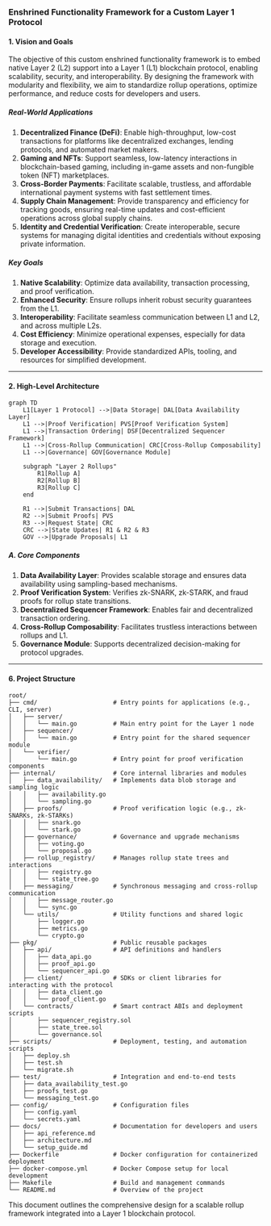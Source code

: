 
### Enshrined Functionality Framework for a Custom Layer 1 Protocol

#### **1. Vision and Goals**

The objective of this custom enshrined functionality framework is to embed native Layer 2 (L2) support into a Layer 1 (L1) blockchain protocol, enabling scalability, security, and interoperability. By designing the framework with modularity and flexibility, we aim to standardize rollup operations, optimize performance, and reduce costs for developers and users.

##### **Real-World Applications**

1. **Decentralized Finance (DeFi)**: Enable high-throughput, low-cost transactions for platforms like decentralized exchanges, lending protocols, and automated market makers.
2. **Gaming and NFTs**: Support seamless, low-latency interactions in blockchain-based gaming, including in-game assets and non-fungible token (NFT) marketplaces.
3. **Cross-Border Payments**: Facilitate scalable, trustless, and affordable international payment systems with fast settlement times.
4. **Supply Chain Management**: Provide transparency and efficiency for tracking goods, ensuring real-time updates and cost-efficient operations across global supply chains.
5. **Identity and Credential Verification**: Create interoperable, secure systems for managing digital identities and credentials without exposing private information.

##### **Key Goals**

1. **Native Scalability**: Optimize data availability, transaction processing, and proof verification.
2. **Enhanced Security**: Ensure rollups inherit robust security guarantees from the L1.
3. **Interoperability**: Facilitate seamless communication between L1 and L2, and across multiple L2s.
4. **Cost Efficiency**: Minimize operational expenses, especially for data storage and execution.
5. **Developer Accessibility**: Provide standardized APIs, tooling, and resources for simplified development.

---

#### **2. High-Level Architecture**

```mermaid
graph TD
    L1[Layer 1 Protocol] -->|Data Storage| DAL[Data Availability Layer]
    L1 -->|Proof Verification| PVS[Proof Verification System]
    L1 -->|Transaction Ordering| DSF[Decentralized Sequencer Framework]
    L1 -->|Cross-Rollup Communication| CRC[Cross-Rollup Composability]
    L1 -->|Governance| GOV[Governance Module]

    subgraph "Layer 2 Rollups"
        R1[Rollup A]
        R2[Rollup B]
        R3[Rollup C]
    end

    R1 -->|Submit Transactions| DAL
    R2 -->|Submit Proofs| PVS
    R3 -->|Request State| CRC
    CRC -->|State Updates| R1 & R2 & R3
    GOV -->|Upgrade Proposals| L1
```

##### **A. Core Components**

1. **Data Availability Layer**: Provides scalable storage and ensures data availability using sampling-based mechanisms.
2. **Proof Verification System**: Verifies zk-SNARK, zk-STARK, and fraud proofs for rollup state transitions.
3. **Decentralized Sequencer Framework**: Enables fair and decentralized transaction ordering.
4. **Cross-Rollup Composability**: Facilitates trustless interactions between rollups and L1.
5. **Governance Module**: Supports decentralized decision-making for protocol upgrades.

---

#### **6. Project Structure**

```
root/
├── cmd/                     # Entry points for applications (e.g., CLI, server)
│   ├── server/
│   │   └── main.go          # Main entry point for the Layer 1 node
│   ├── sequencer/
│   │   └── main.go          # Entry point for the shared sequencer module
│   └── verifier/
│       └── main.go          # Entry point for proof verification components
├── internal/                # Core internal libraries and modules
│   ├── data_availability/   # Implements data blob storage and sampling logic
│   │   ├── availability.go
│   │   └── sampling.go
│   ├── proofs/              # Proof verification logic (e.g., zk-SNARKs, zk-STARKs)
│   │   ├── snark.go
│   │   └── stark.go
│   ├── governance/          # Governance and upgrade mechanisms
│   │   ├── voting.go
│   │   └── proposal.go
│   ├── rollup_registry/     # Manages rollup state trees and interactions
│   │   ├── registry.go
│   │   └── state_tree.go
│   ├── messaging/           # Synchronous messaging and cross-rollup communication
│   │   ├── message_router.go
│   │   └── sync.go
│   └── utils/               # Utility functions and shared logic
│       ├── logger.go
│       ├── metrics.go
│       └── crypto.go
├── pkg/                     # Public reusable packages
│   ├── api/                 # API definitions and handlers
│   │   ├── data_api.go
│   │   ├── proof_api.go
│   │   └── sequencer_api.go
│   ├── client/              # SDKs or client libraries for interacting with the protocol
│   │   ├── data_client.go
│   │   └── proof_client.go
│   └── contracts/           # Smart contract ABIs and deployment scripts
│       ├── sequencer_registry.sol
│       ├── state_tree.sol
│       └── governance.sol
├── scripts/                 # Deployment, testing, and automation scripts
│   ├── deploy.sh
│   ├── test.sh
│   └── migrate.sh
├── test/                    # Integration and end-to-end tests
│   ├── data_availability_test.go
│   ├── proofs_test.go
│   └── messaging_test.go
├── config/                  # Configuration files
│   ├── config.yaml
│   └── secrets.yaml
├── docs/                    # Documentation for developers and users
│   ├── api_reference.md
│   ├── architecture.md
│   └── setup_guide.md
├── Dockerfile               # Docker configuration for containerized deployment
├── docker-compose.yml       # Docker Compose setup for local development
├── Makefile                 # Build and management commands
└── README.md                # Overview of the project
```

This document outlines the comprehensive design for a scalable rollup framework integrated into a Layer 1 blockchain protocol.
